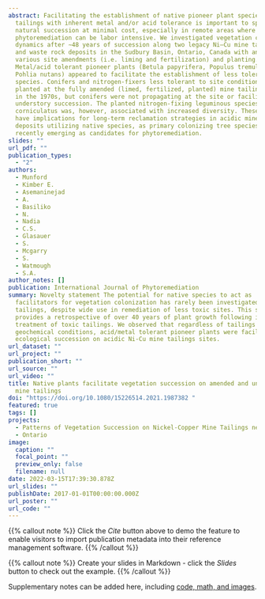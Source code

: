 ```yaml
---
abstract: Facilitating the establishment of native pioneer plant species on mine
  tailings with inherent metal and/or acid tolerance is important to speed up
  natural succession at minimal cost, especially in remote areas where
  phytoremediation can be labor intensive. We investigated vegetation community
  dynamics after ∼48 years of succession along two legacy Ni–Cu mine tailings
  and waste rock deposits in the Sudbury Basin, Ontario, Canada with and without
  various site amendments (i.e. liming and fertilization) and planting.
  Metal/acid tolerant pioneer plants (Betula papyrifera, Populus tremuloides,
  Pohlia nutans) appeared to facilitate the establishment of less tolerant
  species. Conifers and nitrogen-fixers less tolerant to site conditions were
  planted at the fully amended (limed, fertilized, planted) mine tailings site
  in the 1970s, but conifers were not propagating at the site or facilitating
  understory succession. The planted nitrogen-fixing leguminous species Lotus
  corniculatus was, however, associated with increased diversity. These findings
  have implications for long-term reclamation strategies in acidic mine waste
  deposits utilizing native species, as primary colonizing tree species are only
  recently emerging as candidates for phytoremediation.
slides: ""
url_pdf: ""
publication_types:
  - "2"
authors:
  - Munford
  - Kimber E.
  - Asemaninejad
  - A.
  - Basiliko
  - N.
  - Nadia
  - C.S.
  - Glasauer
  - S.
  - Mcgarry
  - S.
  - Watmough
  - S.A.
author_notes: []
publication: International Journal of Phytoremediation
summary: Novelty statement The potential for native species to act as
  facilitators for vegetation colonization has rarely been investigated on
  tailings, despite wide use in remediation of less toxic sites. This study
  provides a retrospective of over 40 years of plant growth following initial
  treatment of toxic tailings. We observed that regardless of tailings
  geochemical conditions, acid/metal tolerant pioneer plants were facilitating
  ecological succession on acidic Ni-Cu mine tailings sites.
url_dataset: ""
url_project: ""
publication_short: ""
url_source: ""
url_video: ""
title: Native plants facilitate vegetation succession on amended and unamended
  mine tailings
doi: "https://doi.org/10.1080/15226514.2021.1987382 "
featured: true
tags: []
projects:
  - Patterns of Vegetation Succession on Nickel-Copper Mine Tailings near Sudbury
  - Ontario
image:
  caption: ""
  focal_point: ""
  preview_only: false
  filename: null
date: 2022-03-15T17:39:30.878Z
url_slides: ""
publishDate: 2017-01-01T00:00:00.000Z
url_poster: ""
url_code: ""
---
```


{{% callout note %}}
Click the *Cite* button above to demo the feature to enable visitors to import publication metadata into their reference management software.
{{% /callout %}}

{{% callout note %}}
Create your slides in Markdown - click the *Slides* button to check out the example.
{{% /callout %}}

Supplementary notes can be added here, including [code, math, and images](https://wowchemy.com/docs/writing-markdown-latex/).
